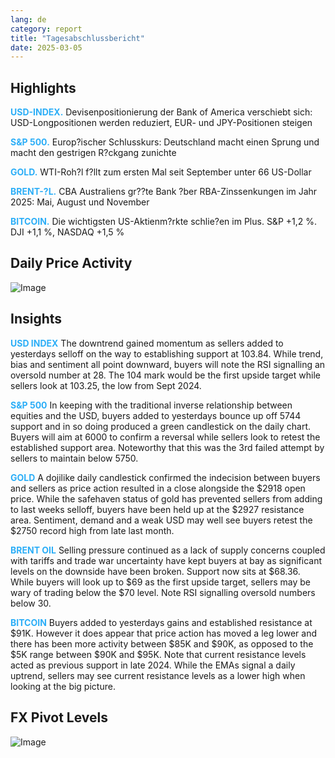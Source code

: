```yaml
---
lang: de
category: report
title: "Tagesabschlussbericht"
date: 2025-03-05
---
```



<h2>Highlights</h2>
<strong style="color: #2caef7;">USD-INDEX.</strong> Devisenpositionierung der Bank of America verschiebt sich: USD-Longpositionen werden reduziert, EUR- und JPY-Positionen steigen


<strong style="color: #2caef7;">S&P 500.</strong> Europ?ischer Schlusskurs: Deutschland macht einen Sprung und macht den gestrigen R?ckgang zunichte

<strong style="color: #2caef7;">GOLD.</strong> WTI-Roh?l f?llt zum ersten Mal seit September unter 66 US-Dollar

<strong style="color: #2caef7;">BRENT-?L.</strong> CBA Australiens gr??te Bank ?ber RBA-Zinssenkungen im Jahr 2025: Mai, August und November

<strong style="color: #2caef7;">BITCOIN.</strong> Die wichtigsten US-Aktienm?rkte schlie?en im Plus. S&P +1,2 %. DJI +1,1 %, NASDAQ +1,5 %



<h2>Daily Price Activity</h2>
<img src="https://markleighedu.github.io/img/Mar-2025/05-Mar-2025/price.jpg" alt="Image"/>

<h2>Insights</h2>
<strong style="color: #2caef7;">USD INDEX</strong> The downtrend gained momentum as sellers added to yesterdays selloff on the way to establishing support at 103.84. While trend, bias and sentiment all point downward, buyers will note the RSI signalling an oversold number at 28. The 104 mark would be the first upside target while sellers look at 103.25, the low from Sept 2024.

<strong style="color: #2caef7;">S&P 500</strong> In keeping with the traditional inverse relationship between equities and the USD, buyers added to yesterdays bounce up off 5744 support and in so doing produced a green candlestick on the daily chart. Buyers will aim at 6000 to confirm a reversal while sellers look to retest the established support area. Noteworthy that this was the 3rd failed attempt by sellers to maintain below 5750.

<strong style="color: #2caef7;">GOLD</strong> A dojilike daily candlestick confirmed the indecision between buyers and sellers as price action resulted in a close alongside the $2918 open price. While the safehaven status of gold has prevented sellers from adding to last weeks selloff, buyers have been held up at the $2927 resistance area. Sentiment, demand  and a weak USD may well see buyers retest the $2750 record high from late last month.

<strong style="color: #2caef7;">BRENT OIL</strong> Selling pressure continued as a lack of supply concerns coupled with tariffs and trade war uncertainty have kept buyers at bay as significant levels on the downside have been broken. Support now sits at $68.36. While buyers will look up to $69 as the first upside target, sellers may be wary of trading below the $70 level. Note RSI signalling oversold numbers below 30.

<strong style="color: #2caef7;">BITCOIN</strong> Buyers added to yesterdays gains and established resistance at $91K. However it does appear that price action has moved a leg lower and there has been more activity between $85K and $90K, as opposed to the $5K range between $90K and $95K. Note that current resistance levels acted as previous support in late 2024. While the EMAs signal a daily uptrend, sellers may see current resistance levels as a lower high when looking at the big picture.



<h2>FX Pivot Levels</h2>
<img src="https://markleighedu.github.io/img/Mar-2025/05-Mar-2025/pivot.jpg" alt="Image"/>